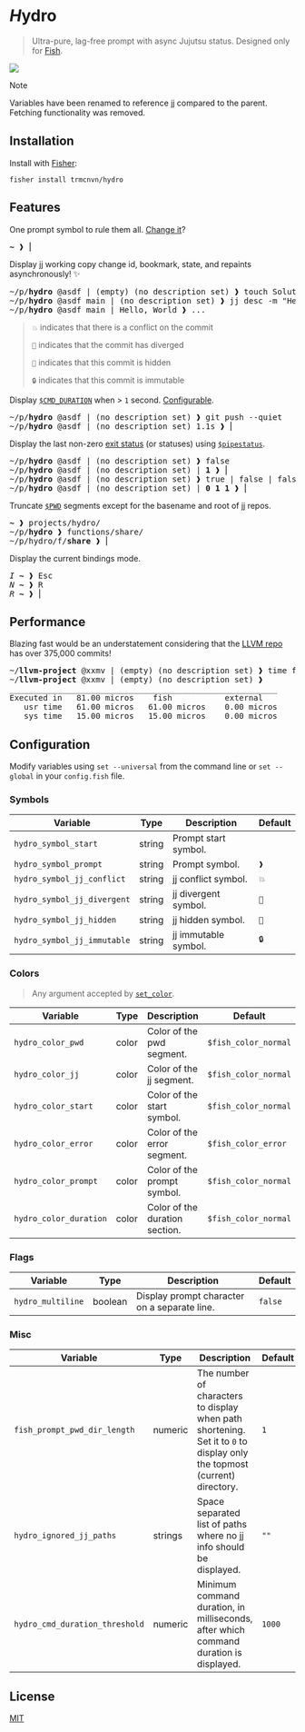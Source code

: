 # <i>H</i>ydro

> Ultra-pure, lag-free prompt with async Jujutsu status. Designed only for [Fish](https://fishshell.com).

[![](https://user-images.githubusercontent.com/56996/103166797-f807ee00-4868-11eb-9818-c661584274c8.gif)](#hydro)

> [!NOTE]
> Variables have been renamed to reference jj compared to the parent. Fetching functionality was removed.

## Installation

Install with [Fisher](https://github.com/jorgebucaran/fisher):

```console
fisher install trmcnvn/hydro
```

## Features

One prompt symbol to rule them all. [Change it](#configuration)?

<pre>
<b>~</b> ❱ ⎢
</pre>

Display jj working copy change id, bookmark, state, and repaints asynchronously! ✨

<pre>
~/p/<b>hydro</b> @asdf | (empty) (no description set) ❱ touch Solution
~/p/<b>hydro</b> @asdf main | (no description set) ❱ jj desc -m "Hello, World!"
~/p/<b>hydro</b> @asdf main | Hello, World ❱ ...
</pre>

> `💥` indicates that there is a conflict on the commit
> 
> `🚧` indicates that the commit has diverged
> 
> `👻` indicates that this commit is hidden
> 
> `🔒` indicates that this commit is immutable

Display [`$CMD_DURATION`](https://fishshell.com/docs/current/language.html?highlight=cmd_duration#envvar-CMD_DURATION) when > `1` second. [Configurable](#configuration).

<pre>
~/p/<b>hydro</b> @asdf | (no description set) ❱ git push --quiet
~/p/<b>hydro</b> @asdf | (no description set) 1.1s ❱ ⎢
</pre>

Display the last non-zero [exit status](https://fishshell.com/docs/current/tutorial.html#exit-status) (or statuses) using [`$pipestatus`](https://fishshell.com/docs/current/language.html?highlight=cmd_duration#envvar-pipestatus).

<pre>
~/p/<b>hydro</b> @asdf | (no description set) ❱ false
~/p/<b>hydro</b> @asdf | (no description set) | <b>1</b> ❱ ⎢
~/p/<b>hydro</b> @asdf | (no description set) ❱ true | false | false
~/p/<b>hydro</b> @asdf | (no description set) | <b>0</b> <b>1</b> <b>1</b> ❱ ⎢
</pre>

Truncate [`$PWD`](https://fishshell.com/docs/current/language.html?highlight=cmd_duration#envvar-PWD) segments except for the basename and root of jj repos.

<pre>
<b>~</b> ❱ projects/hydro/
~/p/<b>hydro</b> ❱ functions/share/
~/p/hydro/f/<b>share</b> ❱ ⎢
</pre>

Display the current bindings mode.

<pre>
<i>I</i> <b>~</b> ❱ <kbd>Esc</kbd>
<i>N</i> <b>~</b> ❱ <kbd>R</kbd>
<i>R</i> <b>~</b> ❱ ⎢
</pre>

## Performance

Blazing fast would be an understatement considering that the [LLVM repo](https://github.com/llvm/llvm-project) has over 375,000 commits!

<pre>
~/<b>llvm-project</b> @xxmv | (empty) (no description set) ❱ time fish_prompt
~/<b>llvm-project</b> @xxmv | (empty) (no description set) ❱
________________________________________________________
Executed in   81.00 micros    fish           external
   usr time   61.00 micros   61.00 micros    0.00 micros
   sys time   15.00 micros   15.00 micros    0.00 micros
</pre>

## Configuration

Modify variables using `set --universal` from the command line or `set --global` in your `config.fish` file.

### Symbols

| Variable                    | Type   | Description                     | Default |
| --------------------------- | ------ | ------------------------------- | ------- |
| `hydro_symbol_start`        | string | Prompt start symbol.            |         |
| `hydro_symbol_prompt`       | string | Prompt symbol.                  | `❱`     |
| `hydro_symbol_jj_conflict`  | string | jj conflict symbol.             | `💥`    |
| `hydro_symbol_jj_divergent` | string | jj divergent symbol.            | `🚧`    |
| `hydro_symbol_jj_hidden`    | string | jj hidden symbol.               | `👻`    |
| `hydro_symbol_jj_immutable` | string | jj immutable symbol.            | `🔒`    |

### Colors

> Any argument accepted by [`set_color`](https://fishshell.com/docs/current/cmds/set_color.html).

| Variable               | Type  | Description                    | Default              |
| ---------------------- | ----- | ------------------------------ | -------------------- |
| `hydro_color_pwd`      | color | Color of the pwd segment.      | `$fish_color_normal` |
| `hydro_color_jj`       | color | Color of the jj segment.       | `$fish_color_normal` |
| `hydro_color_start`    | color | Color of the start symbol.     | `$fish_color_normal` |
| `hydro_color_error`    | color | Color of the error segment.    | `$fish_color_error`  |
| `hydro_color_prompt`   | color | Color of the prompt symbol.    | `$fish_color_normal` |
| `hydro_color_duration` | color | Color of the duration section. | `$fish_color_normal` |

### Flags

| Variable          | Type    | Description                                  | Default |
| ----------------- | ------- | -------------------------------------------- | ------- |
| `hydro_multiline` | boolean | Display prompt character on a separate line. | `false` |

### Misc

| Variable                       | Type    | Description                                                                                                              | Default |
| ------------------------------ | ------- | ------------------------------------------------------------------------------------------------------------------------ | ------- |
| `fish_prompt_pwd_dir_length`   | numeric | The number of characters to display when path shortening. Set it to `0` to display only the topmost (current) directory. | `1`     |
| `hydro_ignored_jj_paths`       | strings | Space separated list of paths where no jj info should be displayed.                                                     | `""`    |
| `hydro_cmd_duration_threshold` | numeric | Minimum command duration, in milliseconds, after which command duration is displayed.                                    | `1000`  |

## License

[MIT](LICENSE.md)

